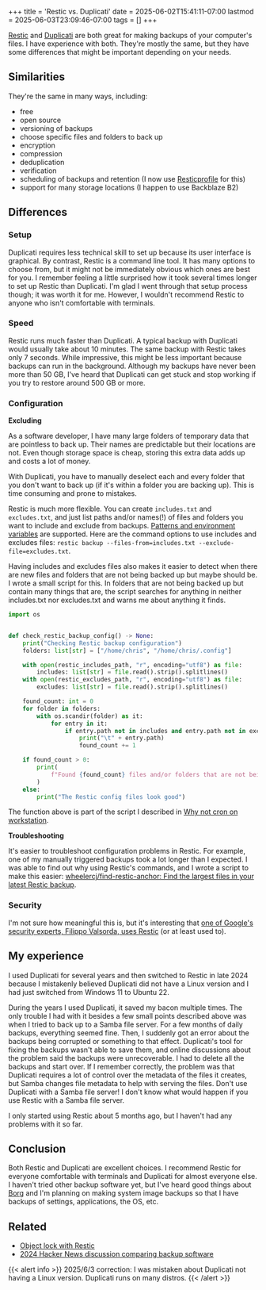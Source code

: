 +++
title = 'Restic vs. Duplicati'
date = 2025-06-02T15:41:11-07:00
lastmod = 2025-06-03T23:09:46-07:00
tags = []
+++

[Restic](https://restic.net/) and [Duplicati](https://duplicati.com/) are both great for making backups of your computer's files. I have experience with both. They're mostly the same, but they have some differences that might be important depending on your needs.

## Similarities

They're the same in many ways, including:

- free
- open source
- versioning of backups
- choose specific files and folders to back up
- encryption
- compression
- deduplication
- verification
- scheduling of backups and retention (I now use [Resticprofile](https://creativeprojects.github.io/resticprofile/index.html) for this)
- support for many storage locations (I happen to use Backblaze B2)

## Differences

### Setup

Duplicati requires less technical skill to set up because its user interface is graphical. By contrast, Restic is a command line tool. It has many options to choose from, but it might not be immediately obvious which ones are best for you. I remember feeling a little surprised how it took several times longer to set up Restic than Duplicati. I'm glad I went through that setup process though; it was worth it for me. However, I wouldn't recommend Restic to anyone who isn't comfortable with terminals.

### Speed

Restic runs much faster than Duplicati. A typical backup with Duplicati would usually take about 10 minutes. The same backup with Restic takes only 7 seconds. While impressive, this might be less important because backups can run in the background. Although my backups have never been more than 50 GB, I've heard that Duplicati can get stuck and stop working if you try to restore around 500 GB or more.

### Configuration

**Excluding**

As a software developer, I have many large folders of temporary data that are pointless to back up. Their names are predictable but their locations are not. Even though storage space is cheap, storing this extra data adds up and costs a lot of money.

With Duplicati, you have to manually deselect each and every folder that you don't want to back up (if it's within a folder you are backing up). This is time consuming and prone to mistakes.

Restic is much more flexible. You can create `includes.txt` and `excludes.txt`, and just list paths and/or names(!) of files and folders you want to include and exclude from backups. [Patterns and environment variables](https://restic.readthedocs.io/en/stable/040_backup.html#backup-excluding-files:~:text=let%E2%80%99s%20say%20we%20have%20a%20file%20called%20excludes.txt%20with%20the%20following%20content%3A) are supported. Here are the command options to use includes and excludes files: `restic backup --files-from=includes.txt --exclude-file=excludes.txt`.

Having includes and excludes files also makes it easier to detect when there are new files and folders that are not being backed up but maybe should be. I wrote a small script for this. In folders that are not being backed up but contain many things that are, the script searches for anything in neither includes.txt nor excludes.txt and warns me about anything it finds.

```py
import os


def check_restic_backup_config() -> None:
    print("Checking Restic backup configuration")
    folders: list[str] = ["/home/chris", "/home/chris/.config"]

    with open(restic_includes_path, "r", encoding="utf8") as file:
        includes: list[str] = file.read().strip().splitlines()
    with open(restic_excludes_path, "r", encoding="utf8") as file:
        excludes: list[str] = file.read().strip().splitlines()

    found_count: int = 0
    for folder in folders:
        with os.scandir(folder) as it:
            for entry in it:
                if entry.path not in includes and entry.path not in excludes:
                    print("\t" + entry.path)
                    found_count += 1

    if found_count > 0:
        print(
            f"Found {found_count} files and/or folders that are not being backed up but maybe should be"
        )
    else:
        print("The Restic config files look good")
```

The function above is part of the script I described in [Why not cron on workstation](https://til.chriswheeler.dev/why-not-cron-on-workstation/).

**Troubleshooting**

It's easier to troubleshoot configuration problems in Restic. For example, one of my manually triggered backups took a lot longer than I expected. I was able to find out why using Restic's commands, and I wrote a script to make this easier: [wheelercj/find-restic-anchor: Find the largest files in your latest Restic backup](https://github.com/wheelercj/find-restic-anchor).

### Security

I'm not sure how meaningful this is, but it's interesting that [one of Google's security experts, Filippo Valsorda, uses Restic](https://words.filippo.io/restic-cryptography/) (or at least used to).

## My experience

I used Duplicati for several years and then switched to Restic in late 2024 because I mistakenly believed Duplicati did not have a Linux version and I had just switched from Windows 11 to Ubuntu 22.

During the years I used Duplicati, it saved my bacon multiple times. The only trouble I had with it besides a few small points described above was when I tried to back up to a Samba file server. For a few months of daily backups, everything seemed fine. Then, I suddenly got an error about the backups being corrupted or something to that effect. Duplicati's tool for fixing the backups wasn't able to save them, and online discussions about the problem said the backups were unrecoverable. I had to delete all the backups and start over. If I remember correctly, the problem was that Duplicati requires a lot of control over the metadata of the files it creates, but Samba changes file metadata to help with serving the files. Don't use Duplicati with a Samba file server! I don't know what would happen if you use Restic with a Samba file server.

I only started using Restic about 5 months ago, but I haven't had any problems with it so far.

## Conclusion

Both Restic and Duplicati are excellent choices. I recommend Restic for everyone comfortable with terminals and Duplicati for almost everyone else. I haven't tried other backup software yet, but I've heard good things about [Borg](https://www.borgbackup.org/) and I'm planning on making system image backups so that I have backups of settings, applications, the OS, etc.

## Related

- [Object lock with Restic](https://til.chriswheeler.dev/object-lock-with-restic/)
- [2024 Hacker News discussion comparing backup software](https://news.ycombinator.com/item?id=39117155)

{{< alert info >}}
2025/6/3 correction: I was mistaken about Duplicati not having a Linux version. Duplicati runs on many distros.
{{< /alert >}}
